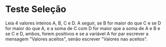 # Teste Seleção

<p>
  Leia 4 valores inteiros A, B, C e D. A seguir, se B for maior do que C e se D for maior do que A,
  e a soma de C com D for maior que a soma de A e B e se C e D, ambos, forem positivos e se a
  variável A for par escrever a mensagem "Valores aceitos", senão escrever "Valores nao aceitos".
</p>
